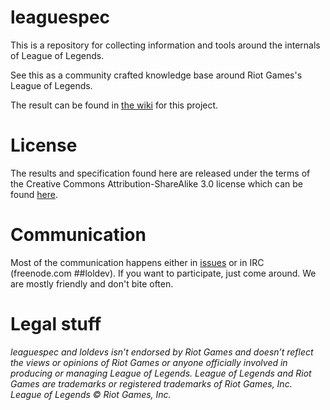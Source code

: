 # leaguespec

This is a repository for collecting information and tools around the internals of League
of Legends.

See this as a community crafted knowledge base around Riot Games's League of Legends.

The result can be found in [the wiki](https://github.com/loldevs/leaguespec/wiki) for this project.

# License

The results and specification found here are released under the terms of the Creative Commons Attribution-ShareAlike 3.0 license which can be found [here](./license.txt).

# Communication

Most of the communication happens either in [issues](https://github.com/loldevs/leaguespec/issues) or in IRC (freenode.com ##loldev). If you want to participate, just come around. We are mostly friendly and don't bite often.

# Legal stuff

*leaguespec and loldevs isn’t endorsed by Riot Games and doesn’t reflect the views or opinions of Riot Games or anyone officially involved in producing or managing League of Legends. League of Legends and Riot Games are trademarks or registered trademarks of Riot Games, Inc. League of Legends © Riot Games, Inc.*

